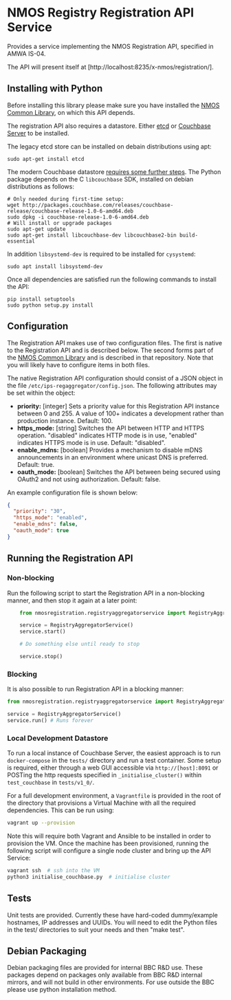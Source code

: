 # NMOS Registry Registration API Service

Provides a service implementing the NMOS Registration API, specified in AMWA IS-04.

The API will present itself at [http://localhost:8235/x-nmos/registration/].

## Installing with Python

Before installing this library please make sure you have installed the [NMOS Common Library](https://github.com/bbc/nmos-common), on which this API depends.

The registration API also requires a datastore. Either [etcd](https://github.com/coreos/etcd) or [Couchbase Server](https://www.couchbase.com) to be installed.

The legacy etcd store can be installed on debain distributions using apt:

```
sudo apt-get install etcd

```

The modern Couchbase datastore [requires some further steps](https://docs.couchbase.com/python-sdk/2.5/start-using-sdk.html). The Python package depends on the C `libcouchbase` SDK, installed on debian distributions as follows:

```
# Only needed during first-time setup:
wget http://packages.couchbase.com/releases/couchbase-release/couchbase-release-1.0-6-amd64.deb
sudo dpkg -i couchbase-release-1.0-6-amd64.deb
# Will install or upgrade packages
sudo apt-get update
sudo apt-get install libcouchbase-dev libcouchbase2-bin build-essential
```

In addition `libsystemd-dev` is required to  be installed for `cysystemd`:

```
sudo apt install libsystemd-dev
```

Once all dependencies are satisfied run the following commands to install the API:

```
pip install setuptools
sudo python setup.py install
```

## Configuration

The Registration API makes use of two configuration files. The first is native to the Registration API and is described below. The second forms part of the [NMOS Common Library](https://github.com/bbc/nmos-common) and is described in that repository. Note that you will likely have to configure items in both files.

The native Registration API configuration should consist of a JSON object in the file `/etc/ips-regaggregator/config.json`. The following attributes may be set within the object:

*   **priority:** \[integer\] Sets a priority value for this Registration API instance between 0 and 255. A value of 100+ indicates a development rather than production instance. Default: 100.
*   **https_mode:** \[string\] Switches the API between HTTP and HTTPS operation. "disabled" indicates HTTP mode is in use, "enabled" indicates HTTPS mode is in use. Default: "disabled".
*   **enable_mdns:** \[boolean\] Provides a mechanism to disable mDNS announcements in an environment where unicast DNS is preferred. Default: true.
*   **oauth_mode:** \[boolean\] Switches the API between being secured using OAuth2 and not using authorization. Default: false.

An example configuration file is shown below:

```json
{
  "priority": "30",
  "https_mode": "enabled",
  "enable_mdns": false,
  "oauth_mode": true
}
```

## Running the Registration API

### Non-blocking

Run the following script to start the Registration API in a non-blocking manner, and then stop it again at a later point:

```Python
    from nmosregistration.registryaggregatorservice import RegistryAggregatorService

    service = RegistryAggregatorService()
    service.start()

    # Do something else until ready to stop

    service.stop()
```

### Blocking

It is also possible to run Registration API in a blocking manner:

```python
from nmosregistration.registryaggregatorservice import RegistryAggregatorService

service = RegistryAggregatorService()
service.run() # Runs forever
```

### Local Development Datastore

To run a local instance of Couchbase Server, the easiest approach is to run `docker-compose` in the `tests/` directory and run a test container. Some setup is required, either through a web GUI accessible via `http://[host]:8091` or POSTing the http requests specified in `_initialise_cluster()` within `test_couchbase` in `tests/v1_0/`.

For a full development environment, a `Vagrantfile` is provided in the root of the directory that provisions a Virtual Machine with all the required dependencies. This can be run using:

```bash
vagrant up --provision
```

Note this will require both Vagrant and Ansible to be installed in order to provision the VM. Once the machine has been provisioned, running the following script will configure a single node cluster and bring up the API Service:

```bash
vagrant ssh  # ssh into the VM
python3 initialise_couchbase.py  # initialise cluster
```

## Tests

Unit tests are provided.  Currently these have hard-coded dummy/example hostnames, IP addresses and UUIDs.  You will need to edit the Python files in the test/ directories to suit your needs and then "make test".

## Debian Packaging

Debian packaging files are provided for internal BBC R&D use.
These packages depend on packages only available from BBC R&D internal mirrors, and will not build in other environments. For use outside the BBC please use python installation method.
